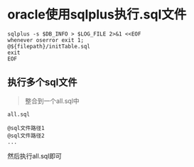 # oracle使用sqlplus执行.sql文件

```
sqlplus -s $DB_INFO > $LOG_FILE 2>&1 <<EOF
whenever oserror exit 1;
@${filepath}/initTable.sql
exit
EOF
```

## 执行多个sql文件

> 整合到一个all.sql中

```
all.sql

@sql文件路径1
@sql文件路径2
...
```

然后执行all.sql即可